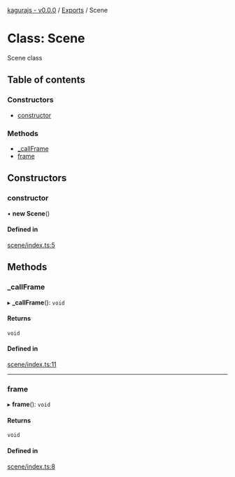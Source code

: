 [kagurajs - v0.0.0](../README.md) / [Exports](../modules.md) / Scene

# Class: Scene

Scene class

## Table of contents

### Constructors

- [constructor](Scene.md#constructor)

### Methods

- [\_callFrame](Scene.md#_callframe)
- [frame](Scene.md#frame)

## Constructors

### constructor

• **new Scene**()

#### Defined in

[scene/index.ts:5](https://github.com/nakasyou/KaguraJSc/blob/0b152ae/src/scene/index.ts#L5)

## Methods

### \_callFrame

▸ **_callFrame**(): `void`

#### Returns

`void`

#### Defined in

[scene/index.ts:11](https://github.com/nakasyou/KaguraJSc/blob/0b152ae/src/scene/index.ts#L11)

___

### frame

▸ **frame**(): `void`

#### Returns

`void`

#### Defined in

[scene/index.ts:8](https://github.com/nakasyou/KaguraJSc/blob/0b152ae/src/scene/index.ts#L8)

